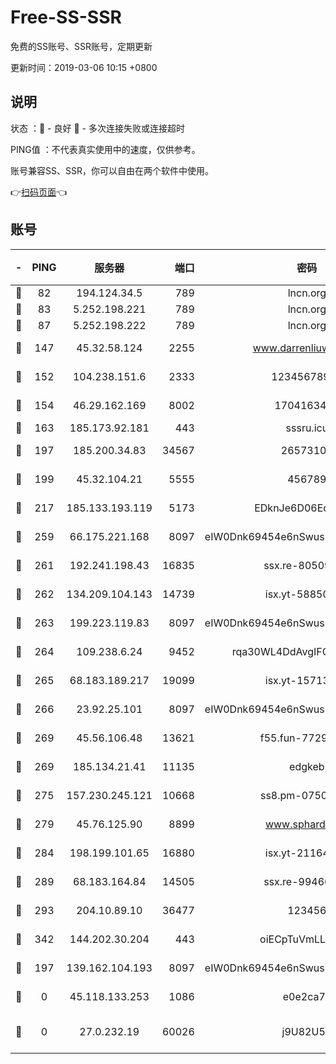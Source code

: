 # Free-SS-SSR

免费的SS账号、SSR账号，定期更新

更新时间：2019-03-06 10:15 +0800

## 说明

状态     ：🙂 - 良好 🙁 - 多次连接失败或连接超时

PING值   ：不代表真实使用中的速度，仅供参考。

账号兼容SS、SSR，你可以自由在两个软件中使用。

👉[扫码页面](https://liesauer.github.io/free-ss-ssr.github.io/)👈

## 账号

|-|PING|服务器|端口|密码|加密方式|区域|
|:----:|:----:|:-----:|-----:|:----:|:----:|:----:|
|🙂|82|194.124.34.5|789|lncn.org|rc4|JP|
|🙂|83|5.252.198.221|789|lncn.org|rc4|JP|
|🙂|87|5.252.198.222|789|lncn.org|rc4|JP|
|🙂|147|45.32.58.124|2255|www.darrenliuwei.com|aes-256-cfb|JP|
|🙂|152|104.238.151.6|2333|12345678900|aes-256-cfb|JP|
|🙂|154|46.29.162.169|8002|1704163453|aes-256-cfb|RU|
|🙂|163|185.173.92.181|443|sssru.icu|rc4-md5|RU|
|🙂|197|185.200.34.83|34567|26573106|aes-256-cfb|US|
|🙂|199|45.32.104.21|5555|456789|aes-256-cfb|SG|
|🙂|217|185.133.193.119|5173|EDknJe6D06EoWDaw|aes-256-cfb|US|
|🙂|259|66.175.221.168|8097|eIW0Dnk69454e6nSwuspv9DmS201tQ0D|aes-256-cfb|US|
|🙂|261|192.241.198.43|16835|ssx.re-80509121|aes-256-cfb|US|
|🙂|262|134.209.104.143|14739|isx.yt-58850709|aes-256-cfb|SG|
|🙂|263|199.223.119.83|8097|eIW0Dnk69454e6nSwuspv9DmS201tQ0D|aes-256-cfb|US|
|🙂|264|109.238.6.24|9452|rqa30WL4DdAvgIFG6Fs3znzTa|aes-256-cfb|FR|
|🙂|265|68.183.189.217|19099|isx.yt-15713167|aes-256-cfb|SG|
|🙂|266|23.92.25.101|8097|eIW0Dnk69454e6nSwuspv9DmS201tQ0D|aes-256-cfb|US|
|🙂|269|45.56.106.48|13621|f55.fun-77297239|aes-256-cfb|US|
|🙂|269|185.134.21.41|11135|edgkeb|aes-256-cfb|GB|
|🙂|275|157.230.245.121|10668|ss8.pm-07507043|aes-256-cfb|SG|
|🙂|279|45.76.125.90|8899|www.sphard.com|aes-256-cfb|JP|
|🙂|284|198.199.101.65|16880|isx.yt-21164975|aes-256-cfb|US|
|🙂|289|68.183.164.84|14505|ssx.re-99466005|aes-256-cfb|US|
|🙂|293|204.10.89.10|36477|123456|aes-256-cfb|US|
|🙂|342|144.202.30.204|443|oiECpTuVmLLxk4Ts|aes-256-cfb|US|
|🙂|197|139.162.104.193|8097|eIW0Dnk69454e6nSwuspv9DmS201tQ0D|aes-256-cfb|JP|
|🙁|0|45.118.133.253|1086|e0e2ca7c|aes-256-cfb|SG|
|🙁|0|27.0.232.19|60026|j9U82U53|xchacha20-ietf-poly1305|HK|
